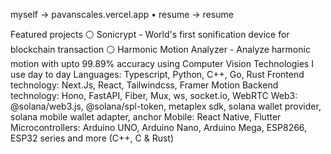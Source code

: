 myself → pavanscales.vercel.app • resume → resume

Featured projects
⚪️ Sonicrypt - World's first sonification device for blockchain transaction
⚪️ Harmonic Motion Analyzer - Analyze harmonic motion with upto 99.89% accuracy using Computer Vision
Technologies I use day to day
Languages: Typescript, Python, C++, Go, Rust
Frontend technology: Next.Js, React, Tailwindcss, Framer Motion
Backend technology: Hono, FastAPI, Fiber, Mux, ws, socket.io, WebRTC
Web3: @solana/web3.js, @solana/spl-token, metaplex sdk, solana wallet provider, solana mobile wallet adapter, anchor
Mobile: React Native, Flutter
Microcontrollers: Arduino UNO, Arduino Nano, Arduino Mega, ESP8266, ESP32 series and more (C++, C & Rust)
